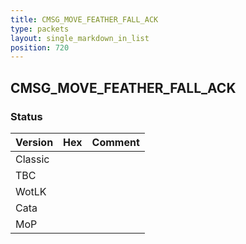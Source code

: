 ```yaml
---
title: CMSG_MOVE_FEATHER_FALL_ACK
type: packets
layout: single_markdown_in_list
position: 720
---
```


## CMSG_MOVE_FEATHER_FALL_ACK

### Status

Version | Hex | Comment
---------- | ---------- | ---------- 
Classic |  |  
TBC |  |  
WotLK |  |  
Cata |  |  
MoP |  |  